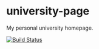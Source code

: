 # university-page
My personal university homepage.

[![Build Status](https://travis-ci.org/fmacicasan/university-page.svg?branch=master)](https://travis-ci.org/fmacicasan/university-page)
